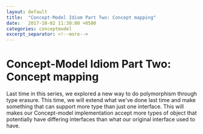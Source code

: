 ```yaml
---
layout: default
title:  "Concept-Model Idiom Part Two: Concept mapping"
date:   2017-10-02 11:30:00 +0500
categories: conceptmodel
excerpt_separator: <!--more-->
---
```


# Concept-Model Idiom Part Two: Concept mapping

Last time in this series, we explored a new way to do polymorphism through type erasure. This time, we will extend what we've done last time and make something that can support more type than just one interface. This will makes our Concept-model implementation accept more types of object that potentially have differing interfaces than what our original interface used to have.
